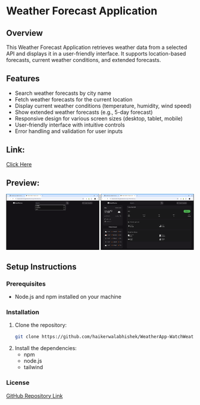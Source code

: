 # Weather Forecast Application

## Overview
This Weather Forecast Application retrieves weather data from a selected API and displays it in a user-friendly interface. It supports location-based forecasts, current weather conditions, and extended forecasts.

## Features
- Search weather forecasts by city name
- Fetch weather forecasts for the current location
- Display current weather conditions (temperature, humidity, wind speed)
- Show extended weather forecasts (e.g., 5-day forecast)
- Responsive design for various screen sizes (desktop, tablet, mobile)
- User-friendly interface with intuitive controls
- Error handling and validation for user inputs

## Link:


[Click Here](https://haikerwalabhishek.github.io/WeatherApp-WatchWeather/)

## Preview:

<img src="https://raw.githubusercontent.com/haikerwalabhishek/WeatherApp-WatchWeather/master/preview2.png" height=150px width=250px>
<img src="https://raw.githubusercontent.com/haikerwalabhishek/WeatherApp-WatchWeather/master/preview1.png" height=150px width=250px>



## Setup Instructions

### Prerequisites
- Node.js and npm installed on your machine

### Installation
1. Clone the repository:
   ```bash
   git clone https://github.com/haikerwalabhishek/WeatherApp-WatchWeather.git
   
2. Install the dependencies:
   - npm
   - node.js
   - tailwind

### License

[GitHub Repository Link](https://github.com/haikerwalabhishek/WeatherApp-WatchWeather)
